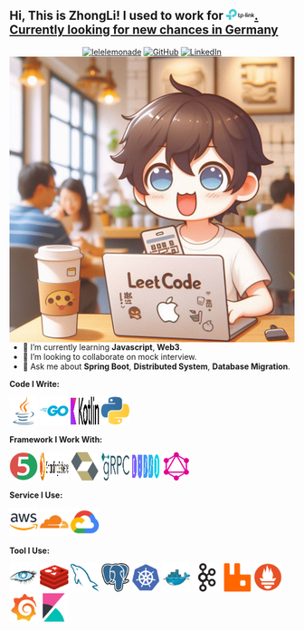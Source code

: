 <h2> Hi, This is ZhongLi! I used to work for <a href="https://www.tp-link.com/" title="tplink"><img src="imgs/tplink.svg" width="50">. Currently looking for new chances in Germany</h2>

<p align="center">
	<a href="https://github.com/lelelemonade"><img src="https://komarev.com/ghpvc/?username=lelelemonade&label=Profile%20views&color=0e75b6&style=flat" alt="lelelemonade" /></a>
	<a href="https://github.com/lelelemonade"><img src="https://img.shields.io/github/followers/lelelemonade.svg?label=GitHub&style=social" alt="GitHub"></a>
	<a href="https://www.linkedin.com/in/shen-zhongli/"><img src="https://img.shields.io/badge/LinkedIn--_.svg?style=social&logo=linkedin" alt="LinkedIn"></a>
	<img align="right" src="imgs/leetcode.jpeg" />
</p>

- 🔭 I’m currently learning **Javascript**, **Web3**.
- 👯 I’m looking to collaborate on mock interview.
- 💬 Ask me about **Spring Boot**, **Distributed System**, **Database Migration**.

**Code I Write:**

<a href="https://www.java.com/" title="Java"><img src="imgs/java.svg" style="width: 50px; height: 50px;" /></a>
<a href="https://go.dev/" title="Golang"><img src="imgs/golang.svg" style="width: 50px; height: 50px;" /></a>
<a href="https://kotlinlang.org/" title="Kotlin"><img src="imgs/kotlin.svg" style="width: 50px; height: 50px;" /></a>
<a href="https://www.python.org/" title="Python"><img src="imgs/python.svg" style="width: 50px; height: 50px;" /></a>

**Framework I Work With:**

<a href="https://junit.org/" title="Junit"><img src="imgs/junit.svg" style="width: 50px; height: 50px;" /></a>
<a href="https://shardingsphere.apache.org/" title="ShardingSphere"><img src="imgs/shardingsphere.svg" style="width: 50px; height: 50px;" /></a>
<a href="https://hibernate.org/" title="Hibernate"><img src="imgs/hibernate.svg" style="width: 50px; height: 50px;" /></a>
<a href="https://grpc.io/" title="grpc"><img src="imgs/grpc.svg" style="width: 50px; height: 50px;" /></a>
<a href="https://dubbo.apache.org/" title="Dubbo"><img src="imgs/dubbo.svg" style="width: 50px; height: 50px;" /></a>
<a href="https://graphql.org/" title="GraphQL"><img src="imgs/graphql.svg" style="width: 50px; height: 50px;" /></a>

**Service I Use:**

<a href="https://aws.amazon.com/" title="AWS"><img src="imgs/aws.svg" style="width: 50px; height: 50px;" /></a>
<a href="https://www.cloudflare.com/" title="Cloudflare"><img src="imgs/cloudflare.svg" style="width: 50px; height: 50px;" /></a>
<a href="https://cloud.google.com/" title="GCP"><img src="imgs/gcp.svg" style="width: 50px; height: 50px;" /></a>

**Tool I Use:**

<a href="https://cassandra.apache.org/" title="Cassandra"><img src="imgs/cassandra.svg" style="width: 50px; height: 50px;" /></a>
<a href="https://redis.io/" title="Redis"><img src="imgs/redis.svg" style="width: 50px; height: 50px;" /></a>
<a href="https://www.mysql.com/" title="MySQL"><img src="imgs/mysql.svg" style="width: 50px; height: 50px;" /></a>
<a href="https://www.postgresql.org/" title="PostgreSQL"><img src="imgs/postgresql.svg" style="width: 50px; height: 50px;" /></a>
<a href="https://kubernetes.io/" title="Kubernetes"><img src="imgs/kubernetes.svg" style="width: 50px; height: 50px;" /></a>
<a href="https://www.docker.com/" title="Docker"><img src="imgs/docker.svg" style="width: 50px; height: 50px;" /></a>
<a href="https://kafka.apache.org/" title="Kafka"><img src="imgs/kafka.svg" style="width: 50px; height: 50px;" /></a>
<a href="https://www.rabbitmq.com/" title="RabbitMQ"><img src="imgs/rabbitmq.svg" style="width: 50px; height: 50px;" /></a>
<a href="https://prometheus.io/" title="Prometheus"><img src="imgs/prometheus.svg" style="width: 50px; height: 50px;" /></a>
<a href="https://grafana.com/" title="Grafana"><img src="imgs/grafana.svg" style="width: 50px; height: 50px;" /></a>
<a href="https://www.elastic.co/kibana" title="Kibana"><img src="imgs/kibana.svg" style="width: 50px; height: 50px;" /></a>